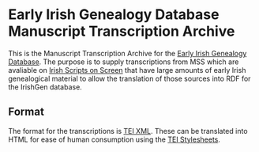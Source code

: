 # Early Irish Genealogy Database Manuscript Transcription Archive

This is the Manuscript Transcription Archive for the [Early Irish
Genealogy Database](https://github.com/cyocum/irish-gen).  The purpose
is to supply transcriptions from MSS which are avaliable on [Irish
Scripts on Screen](https://www.isos.dias.ie/) that have large amounts
of early Irish genealogical material to allow the translation of
those sources into RDF for the IrishGen database.

## Format

The format for the transcriptions is [TEI XML](http://www.tei-c.org/).
These can be translated into HTML for ease of human consumption using
the [TEI Stylesheets](https://github.com/TEIC/Stylesheets).
